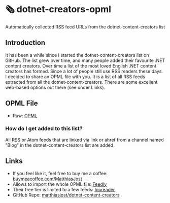 # 🗞️ dotnet-creators-opml

Automatically collected RSS feed URLs from the dotnet-content-creators list

## Introduction

It has been a while since I started the dotnet-content-creators list on GitHub. The list grew over time, and many people added their favourite .NET content creators. Over time a list of the most loved English .NET content creators has formed.
Since a lot of people still use RSS readers these days. I decided to share an OPML file with you. It is a list of all RSS feeds extracted from all the dotnet-content-creators. There are some excellent web-based options out there (see under Links).

## OPML File
- Raw: [OPML](https://raw.githubusercontent.com/matthiasjost/dotnet-creators-opml/main/OPML/blog-opml.xml)

### How do I get added to this list?
All RSS or Atom feeds that are linked via link or ahref from a channel named "Blog" in the dotnet-content-creators list are added.

## Links
- If you feel like it, feel free to buy me a coffee: [buymeacoffee.com/MatthiasJost](https://buymeacoffee.com/MatthiasJost)
- Allows to import the whole OPML file: [Feedly](https://feedly.com/)
- Their free tier is limited to a few feeds: [Inoreader](https://www.inoreader.com/)
- GitHub Repo: [matthiasjost/dotnet-content-creators](https://github.com/matthiasjost/dotnet-content-creators)
